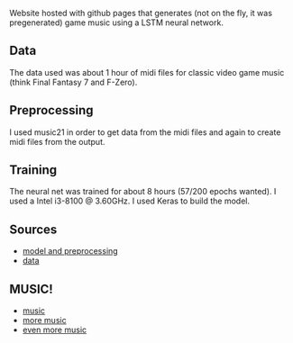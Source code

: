 Website hosted with github pages that generates (not on the fly, it was pregenerated) game music using a LSTM neural network.

## Data
The data used was about 1 hour of midi files for classic video game music (think Final Fantasy 7 and F-Zero).

## Preprocessing
I used music21 in order to get data from the midi files and again to create midi files from the output.

## Training
The neural net was trained for about 8 hours (57/200 epochs wanted). I used a Intel i3-8100 @ 3.60GHz. I used Keras to build the model.

## Sources
* [model and preprocessing](https://towardsdatascience.com/how-to-generate-music-using-a-lstm-neural-network-in-keras-68786834d4c5)
* [data](https://bitmidi.com/)

## MUSIC!
* [music](song.mp3)
* [more music](song1.mp3)
* [even more music](song2.mp3)
